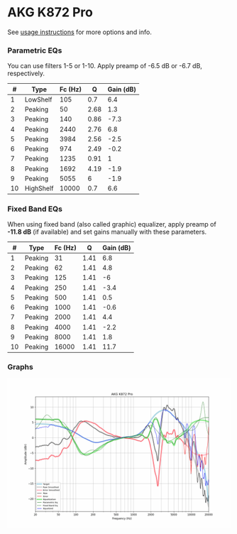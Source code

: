 # AKG K872 Pro
See [usage instructions](https://github.com/jaakkopasanen/AutoEq#usage) for more options and info.

### Parametric EQs
You can use filters 1-5 or 1-10. Apply preamp of -6.5 dB or -6.7 dB, respectively.

|   # | Type      |   Fc (Hz) |    Q |   Gain (dB) |
|-----|-----------|-----------|------|-------------|
|   1 | LowShelf  |       105 | 0.7  |         6.4 |
|   2 | Peaking   |        50 | 2.68 |         1.3 |
|   3 | Peaking   |       140 | 0.86 |        -7.3 |
|   4 | Peaking   |      2440 | 2.76 |         6.8 |
|   5 | Peaking   |      3984 | 2.56 |        -2.5 |
|   6 | Peaking   |       974 | 2.49 |        -0.2 |
|   7 | Peaking   |      1235 | 0.91 |         1   |
|   8 | Peaking   |      1692 | 4.19 |        -1.9 |
|   9 | Peaking   |      5055 | 6    |        -1.9 |
|  10 | HighShelf |     10000 | 0.7  |         6.6 |

### Fixed Band EQs
When using fixed band (also called graphic) equalizer, apply preamp of **-11.8 dB** (if available) and set gains manually with these parameters.

|   # | Type    |   Fc (Hz) |    Q |   Gain (dB) |
|-----|---------|-----------|------|-------------|
|   1 | Peaking |        31 | 1.41 |         6.8 |
|   2 | Peaking |        62 | 1.41 |         4.8 |
|   3 | Peaking |       125 | 1.41 |        -6   |
|   4 | Peaking |       250 | 1.41 |        -3.4 |
|   5 | Peaking |       500 | 1.41 |         0.5 |
|   6 | Peaking |      1000 | 1.41 |        -0.6 |
|   7 | Peaking |      2000 | 1.41 |         4.4 |
|   8 | Peaking |      4000 | 1.41 |        -2.2 |
|   9 | Peaking |      8000 | 1.41 |         1.8 |
|  10 | Peaking |     16000 | 1.41 |        11.7 |

### Graphs
![](./AKG%20K872%20Pro.png)
